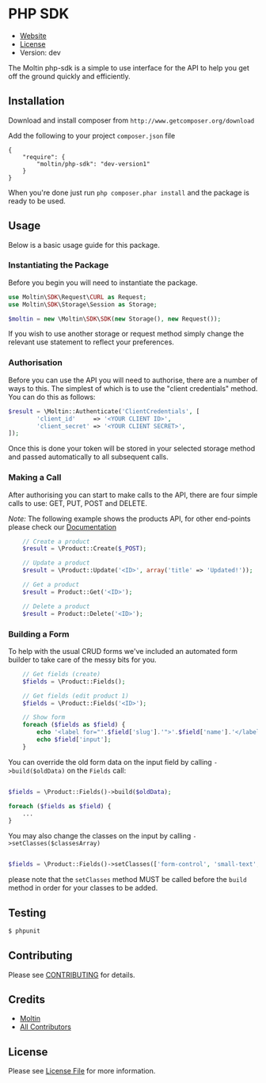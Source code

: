 # PHP SDK

* [Website](http://moltin.com)
* [License](https://github.com/moltin/php-sdk/master/LICENSE)
* Version: dev

The Moltin php-sdk is a simple to use interface for the API to help you get off the ground quickly and efficiently.

## Installation
Download and install composer from `http://www.getcomposer.org/download`

Add the following to your project `composer.json` file
```
{
    "require": {
        "moltin/php-sdk": "dev-version1"
    }
}
```
When you're done just run `php composer.phar install` and the package is ready to be used.

## Usage

Below is a basic usage guide for this package.

### Instantiating the Package

Before you begin you will need to instantiate the package.

``` php
use Moltin\SDK\Request\CURL as Request;
use Moltin\SDK\Storage\Session as Storage;

$moltin = new \Moltin\SDK\SDK(new Storage(), new Request());
```

If you wish to use another storage or request method simply change the relevant use statement to reflect your preferences.

### Authorisation

Before you can use the API you will need to authorise, there are a number of ways to this. The simplest of which is to use the "client credentials" method. You can do this as follows:

``` php
$result = \Moltin::Authenticate('ClientCredentials', [
        'client_id'     => '<YOUR CLIENT ID>',
        'client_secret' => '<YOUR CLIENT SECRET>',
]);
```

Once this is done your token will be stored in your selected storage method and passed automatically to all subsequent calls.

### Making a Call

After authorising you can start to make calls to the API, there are four simple calls to use: GET, PUT, POST and DELETE.

*Note:* The following example shows the products API, for other end-points please check our [Documentation](http://docs.molt.in)

``` php
	// Create a product
	$result = \Product::Create($_POST);

	// Update a product
	$result = \Product::Update('<ID>', array('title' => 'Updated!'));

	// Get a product
	$result = Product::Get('<ID>');

	// Delete a product
	$result = Product::Delete('<ID>');
```

### Building a Form

To help with the usual CRUD forms we've included an automated form builder to take care of the messy bits for you.

```php
	// Get fields (create)
	$fields = \Product::Fields();

	// Get fields (edit product 1)
	$fields = \Product::Fields('<ID>');

	// Show form
	foreach ($fields as $field) {
		echo '<label for="'.$field['slug'].'">'.$field['name'].'</label>';
		echo $field['input'];
	}
```

You can override the old form data on the input field by calling `->build($oldData)` on the `Fields` call:

```php

$fields = \Product::Fields()->build($oldData);

foreach ($fields as $field) {
    ...
}

```

You may also change the classes on the input by calling `->setClasses($classesArray)`

```php

$fields = \Product::Fields()->setClasses(['form-control', 'small-text', 'another-class']);

```

please note that the `setClasses` method MUST be called before the `build` method in order for your classes to be added.

## Testing

``` bash
$ phpunit
```

## Contributing

Please see [CONTRIBUTING](CONTRIBUTING.md) for details.


## Credits

- [Moltin](https://github.com/moltin)
- [All Contributors](https://github.com/moltin/php-sdk/contributors)


## License

Please see [License File](LICENSE) for more information.
